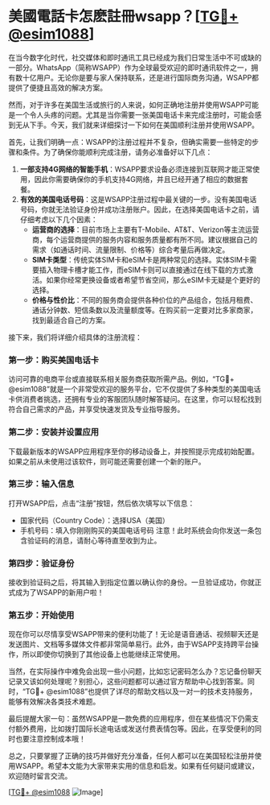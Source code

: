 # 美國電話卡怎麽註冊wsapp？[[TG💪+ @esim1088](https://t.me/s/esim1088)]

在当今数字化时代，社交媒体和即时通讯工具已经成为我们日常生活中不可或缺的一部分。WhatsApp（简称WSAPP）作为全球最受欢迎的即时通讯软件之一，拥有数十亿用户。无论你是要与家人保持联系，还是进行国际商务沟通，WSAPP都提供了便捷且高效的解决方案。

然而，对于许多在美国生活或旅行的人来说，如何正确地注册并使用WSAPP可能是一个令人头疼的问题。尤其是当你需要一张美国电话卡来完成注册时，可能会感到无从下手。今天，我们就来详细探讨一下如何在美国顺利注册并使用WSAPP。

首先，让我们明确一点：WSAPP的注册过程并不复杂，但确实需要一些特定的步骤和条件。为了确保你能顺利完成注册，请务必准备好以下几点：

1. **一部支持4G网络的智能手机**：WSAPP要求设备必须连接到互联网才能正常使用，因此你需要确保你的手机支持4G网络，并且已经开通了相应的数据套餐。
2. **有效的美国电话号码**：这是WSAPP注册过程中最关键的一步。没有美国电话号码，你就无法验证身份并成功注册账户。因此，在选择美国电话卡之前，请仔细考虑以下几个因素：
   - **运营商的选择**：目前市场上主要有T-Mobile、AT&T、Verizon等主流运营商，每个运营商提供的服务内容和服务质量都有所不同。建议根据自己的需求（如通话时间、流量限制、价格等）综合考量后再做决定。
   - **SIM卡类型**：传统实体SIM卡和eSIM卡是两种常见的选择。实体SIM卡需要插入物理卡槽才能工作，而eSIM卡则可以直接通过在线下载的方式激活。如果你经常更换设备或者希望节省空间，那么eSIM卡无疑是个更好的选择。
   - **价格与性价比**：不同的服务商会提供各种价位的产品组合，包括月租费、通话分钟数、短信条数以及流量额度等。在购买前一定要对比多家商家，找到最适合自己的方案。

接下来，我们将详细介绍具体的注册流程：

### 第一步：购买美国电话卡
访问可靠的电商平台或直接联系相关服务商获取所需产品。例如，“TG💪+ @esim1088”就是一个非常受欢迎的服务平台，它不仅提供了多种类型的美国电话卡供消费者挑选，还拥有专业的客服团队随时解答疑问。在这里，你可以轻松找到符合自己需求的产品，并享受快速发货及专业指导服务。

### 第二步：安装并设置应用
下载最新版本的WSAPP应用程序至你的移动设备上，并按照提示完成初始配置。如果之前从未使用过该软件，则可能还需要创建一个新的账户。

### 第三步：输入信息
打开WSAPP后，点击“注册”按钮，然后依次填写以下信息：
- 国家代码（Country Code）：选择USA（美国）
- 手机号码：填入你刚刚购买的美国电话号码
注意！此时系统会向你发送一条包含验证码的消息，请耐心等待直至收到为止。

### 第四步：验证身份
接收到验证码之后，将其输入到指定位置以确认你的身份。一旦验证成功，你就正式成为了WSAPP的新用户啦！

### 第五步：开始使用
现在你可以尽情享受WSAPP带来的便利功能了！无论是语音通话、视频聊天还是发送图片、文档等多媒体文件都非常简单易行。此外，由于WSAPP支持跨平台操作，所以即使你切换到了其他设备上也能继续正常使用。

当然，在实际操作中难免会出现一些小问题，比如忘记密码怎么办？忘记备份聊天记录又该如何处理呢？别担心，这些问题都可以通过官方帮助中心找到答案。同时，“TG💪+ @esim1088”也提供了详尽的帮助文档以及一对一的技术支持服务，能够有效解决各类技术难题。

最后提醒大家一句：虽然WSAPP是一款免费的应用程序，但在某些情况下仍需支付额外费用，比如拨打国际长途电话或发送付费表情包等。因此，在享受便利的同时也要注意控制成本哦！

总之，只要掌握了正确的技巧并做好充分准备，任何人都可以在美国轻松注册并使用WSAPP。希望本文能为大家带来实用的信息和启发。如果有任何疑问或建议，欢迎随时留言交流。

[[TG💪+ @esim1088](https://t.me/s/esim1088) ![Image](https://i.postimg.cc/4NQfJmqS/Snipaste-2025-05-13-00-14-12.png)]